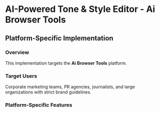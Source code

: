 # AI-Powered Tone & Style Editor - Ai Browser Tools

## Platform-Specific Implementation

### Overview
This implementation targets the **Ai Browser Tools** platform.

### Target Users
Corporate marketing teams, PR agencies, journalists, and large organizations with strict brand guidelines.

### Platform-Specific Features
